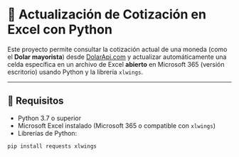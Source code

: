 # 💱 Actualización de Cotización en Excel con Python

Este proyecto permite consultar la cotización actual de una moneda (como el **Dolar mayorista**) desde [DolarApi.com](https://dolarapi.com) y actualizar automáticamente una celda específica en un archivo de Excel **abierto** en Microsoft 365 (versión escritorio) usando Python y la librería `xlwings`.

---

## 🚀 Requisitos

- Python 3.7 o superior
- Microsoft Excel instalado (Microsoft 365 o compatible con `xlwings`)
- Librerías de Python:

```bash
pip install requests xlwings
